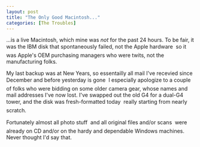 ```yaml
---
layout: post
title: "The Only Good Macintosh..."
categories: [The Troubles]
---
```

...is a live Macintosh, which mine was <i>not</i> for the past 24 hours. To be fair, it was the IBM disk that spontaneously failed, not the Apple hardware &#151; so it was Apple's OEM purchasing managers who were twits, not the manufacturing folks.

My last backup was at New Years, so essentailly all mail I've recevied since December and before yesterday is gone &#151; I especially apologize to a couple of folks who were bidding on some older camera gear, whose names and mail addresses I've now lost. I've swapped out the old G4 for a dual-G4 tower, and the disk was fresh-formatted today &#151; really starting from nearly scratch.

Fortunately almost all photo stuff &#151; and all original files and/or scans &#151; were already on CD and/or on the hardy and dependable Windows machines. Never thought I'd say that.
